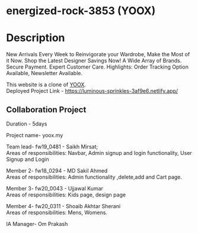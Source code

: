 # energized-rock-3853 (YOOX)

<h1>Description</h1>
<p>New Arrivals Every Week to Reinvigorate your Wardrobe, Make the Most of it Now. Shop the Latest Designer Savings Now! A Wide Array of Brands. Secure Payment. Expert Customer Care. Highlights: Order Tracking Option Available, Newsletter Available.
</p>

This website is a clone of [YOOX](https://www.yoox.com/in/women).<br/>
Deployed Project Link - https://luminous-sprinkles-3af9e6.netlify.app/

## Collaboration Project

Duration - 5days

Project name- yoox.my

Team lead- fw19_0481 - Saikh Mirsat; <br/>
Areas of responsibilities: Navbar, Admin signup and login functionality, User Signup and Login

Member 2- fw18_0294 - MD Sakil Ahmed <br/>
Areas of responsibilities: Admin functionality ,delete,add and Cart page.

Member 3- fw20_0043 - Ujjawal Kumar <br/>
Areas of responsibilities: Kids page, design page

Member 4- fw20_0311 - Shoaib Akhtar Sherani <br/>
Areas of responsibilities: Mens, Womens.

IA Manager- Om Prakash

